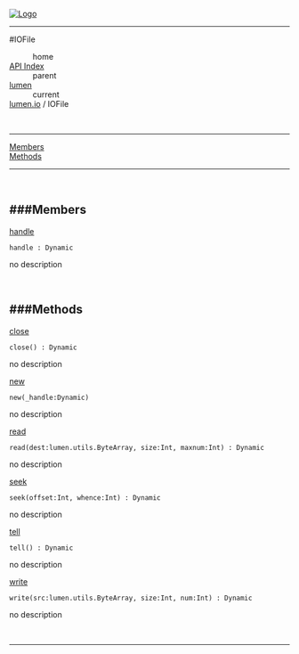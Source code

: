 
[![Logo](../../../images/logo.png)](../../../index.html)

---

#IOFile


&emsp;&emsp;&emsp;home   
[API Index](../../../api/index.html#lumen.io)   
&emsp;&emsp;&emsp;parent    
[lumen](../)     
&emsp;&emsp;&emsp;current    
[lumen.io](./) / IOFile

<br/>

---


[Members](#Members)   
[Methods](#Methods)   


---

&nbsp;   

<a class="lift" name="Members" ></a>
###Members   
---
<a class="lift" name="handle" href="#handle">handle</a>



`handle : Dynamic`

<span class="small_desc_flat"> no description </span>   

&nbsp;   

<a class="lift" name="Methods" ></a>
###Methods   
---
<a class="lift" name="close" href="#close">close</a>



`close() : Dynamic`

<span class="small_desc_flat"> no description </span>   

<a class="lift" name="new" href="#new">new</a>



`new(_handle:Dynamic) `

<span class="small_desc_flat"> no description </span>   

<a class="lift" name="read" href="#read">read</a>



`read(dest:lumen.utils.ByteArray, size:Int, maxnum:Int) : Dynamic`

<span class="small_desc_flat"> no description </span>   

<a class="lift" name="seek" href="#seek">seek</a>



`seek(offset:Int, whence:Int) : Dynamic`

<span class="small_desc_flat"> no description </span>   

<a class="lift" name="tell" href="#tell">tell</a>



`tell() : Dynamic`

<span class="small_desc_flat"> no description </span>   

<a class="lift" name="write" href="#write">write</a>



`write(src:lumen.utils.ByteArray, size:Int, num:Int) : Dynamic`

<span class="small_desc_flat"> no description </span>   



&nbsp;
&nbsp;
&nbsp;

---  


&nbsp;   
&nbsp;   